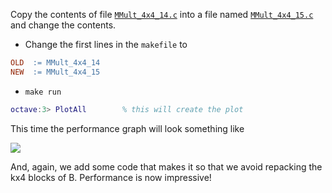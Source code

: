 Copy the contents of file [`MMult_4x4_14.c`](https://github.com/SudoNohup/HowToOptimizeGemm/blob/master/src/MMult_4x4_14.c) into a file named [`MMult_4x4_15.c`](https://github.com/SudoNohup/HowToOptimizeGemm/blob/master/src/MMult_4x4_15.c) and change the contents.

 * Change the first lines in the `makefile` to
```makefile
OLD  := MMult_4x4_14
NEW  := MMult_4x4_15
```
 * `make run`
```matlab
octave:3> PlotAll        % this will create the plot
```

This time the performance graph will look something like

![](https://github.com/SudoNohup/HowToOptimizeGemm/raw/master/figures/compare_MMult-4x4-14_MMult-4x4-15.png)

And, again, we add some code that makes it so that we avoid repacking the kx4 blocks of B.  Performance is now impressive!


